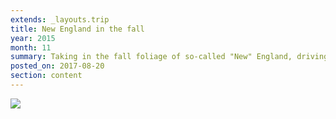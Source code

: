 ```yaml
---
extends: _layouts.trip
title: New England in the fall
year: 2015
month: 11
summary: Taking in the fall foliage of so-called "New" England, driving what was possibly the ugliest car ever made. It was all Halloween, Stephen King and headless horsemen.
posted_on: 2017-08-20
section: content
---
```


![](/media/trips/2015-new-england/PANO_20151022_163319~2.jpg)
